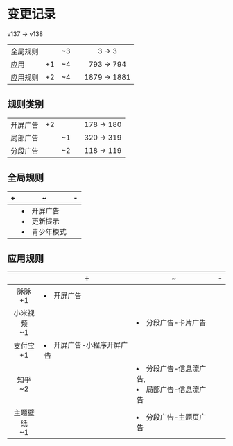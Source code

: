 # 变更记录

v137 -> v138

||||||
|-|:-:|:-:|:-:|:-:|
|全局规则||~3||3 -> 3|
|应用|+1|~4||793 -> 794|
|应用规则|+2|~4||1879 -> 1881|

## 规则类别

||||||
|-|:-:|:-:|:-:|:-:|
|开屏广告|+2|||178 -> 180|
|局部广告||~1||320 -> 319|
|分段广告||~2||118 -> 119|

## 全局规则

|+|~|-|
|-|-|-|
||<li>开屏广告<li>更新提示<li>青少年模式||

## 应用规则

||+|~|-|
|:-:|-|-|-|
|脉脉<br>+1|<li>开屏广告|||
|小米视频<br>~1||<li>分段广告-卡片广告||
|支付宝<br>+1|<li>开屏广告-小程序开屏广告|||
|知乎<br>~2||<li>分段广告-信息流广告,<li>局部广告-信息流广告||
|主题壁纸<br>~1||<li>分段广告-主题页广告||
